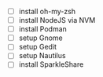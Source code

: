 - [ ] install oh-my-zsh
- [ ] install NodeJS via NVM
- [ ] install Podman
- [ ] setup Gnome
- [ ] setup Gedit
- [ ] setup Nautilus
- [ ] install SparkleShare
